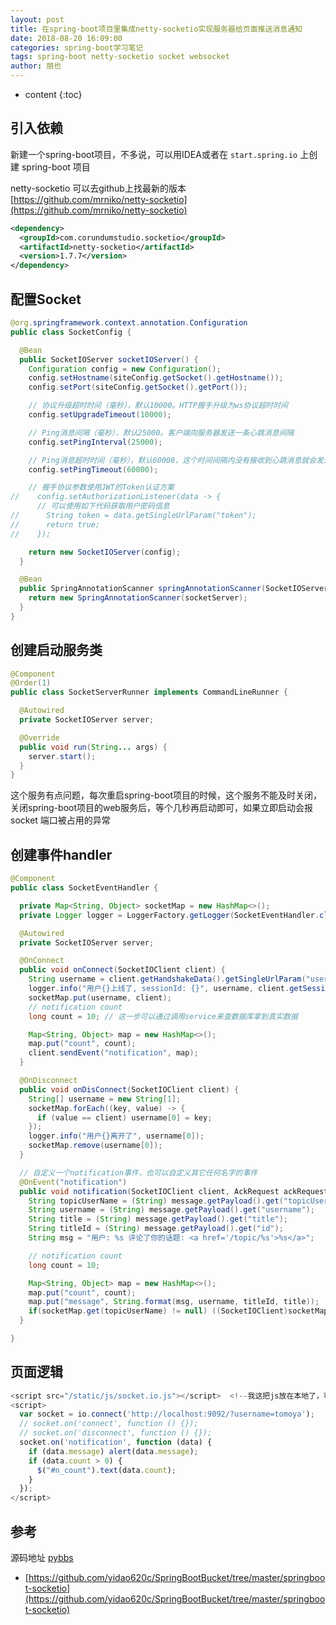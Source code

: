 ```yaml
---
layout: post
title: 在spring-boot项目里集成netty-socketio实现服务器给页面推送消息通知
date: 2018-08-20 16:09:00
categories: spring-boot学习笔记
tags: spring-boot netty-socketio socket websocket
author: 朋也
---
```


* content
{:toc}

## 引入依赖

新建一个spring-boot项目，不多说，可以用IDEA或者在 `start.spring.io` 上创建 spring-boot 项目

netty-socketio 可以去github上找最新的版本 [https://github.com/mrniko/netty-socketio](https://github.com/mrniko/netty-socketio)

```xml
<dependency>
  <groupId>com.corundumstudio.socketio</groupId>
  <artifactId>netty-socketio</artifactId>
  <version>1.7.7</version>
</dependency>
```





## 配置Socket

```java
@org.springframework.context.annotation.Configuration
public class SocketConfig {

  @Bean
  public SocketIOServer socketIOServer() {
    Configuration config = new Configuration();
    config.setHostname(siteConfig.getSocket().getHostname());
    config.setPort(siteConfig.getSocket().getPort());

    // 协议升级超时时间（毫秒），默认10000。HTTP握手升级为ws协议超时时间
    config.setUpgradeTimeout(10000);

    // Ping消息间隔（毫秒），默认25000。客户端向服务器发送一条心跳消息间隔
    config.setPingInterval(25000);

    // Ping消息超时时间（毫秒），默认60000，这个时间间隔内没有接收到心跳消息就会发送超时事件
    config.setPingTimeout(60000);

    // 握手协议参数使用JWT的Token认证方案
//    config.setAuthorizationListener(data -> {
      // 可以使用如下代码获取用户密码信息
//      String token = data.getSingleUrlParam("token");
//      return true;
//    });

    return new SocketIOServer(config);
  }

  @Bean
  public SpringAnnotationScanner springAnnotationScanner(SocketIOServer socketServer) {
    return new SpringAnnotationScanner(socketServer);
  }
}
```

## 创建启动服务类

```java
@Component
@Order(1)
public class SocketServerRunner implements CommandLineRunner {

  @Autowired
  private SocketIOServer server;

  @Override
  public void run(String... args) {
    server.start();
  }
}
```

这个服务有点问题，每次重启spring-boot项目的时候，这个服务不能及时关闭，关闭spring-boot项目的web服务后，等个几秒再启动即可，如果立即启动会报socket 端口被占用的异常

## 创建事件handler

```java
@Component
public class SocketEventHandler {

  private Map<String, Object> socketMap = new HashMap<>();
  private Logger logger = LoggerFactory.getLogger(SocketEventHandler.class);

  @Autowired
  private SocketIOServer server;

  @OnConnect
  public void onConnect(SocketIOClient client) {
    String username = client.getHandshakeData().getSingleUrlParam("username");
    logger.info("用户{}上线了, sessionId: {}", username, client.getSessionId().toString());
    socketMap.put(username, client);
    // notification count
    long count = 10; // 这一步可以通过调用service来查数据库拿到真实数据

    Map<String, Object> map = new HashMap<>();
    map.put("count", count);
    client.sendEvent("notification", map);
  }

  @OnDisconnect
  public void onDisConnect(SocketIOClient client) {
    String[] username = new String[1];
    socketMap.forEach((key, value) -> {
      if (value == client) username[0] = key;
    });
    logger.info("用户{}离开了", username[0]);
    socketMap.remove(username[0]);
  }

  // 自定义一个notification事件，也可以自定义其它任何名字的事件
  @OnEvent("notification")
  public void notification(SocketIOClient client, AckRequest ackRequest, Message message) {
    String topicUserName = (String) message.getPayload().get("topicUserName");
    String username = (String) message.getPayload().get("username");
    String title = (String) message.getPayload().get("title");
    String titleId = (String) message.getPayload().get("id");
    String msg = "用户: %s 评论了你的话题: <a href='/topic/%s'>%s</a>";

    // notification count
    long count = 10;

    Map<String, Object> map = new HashMap<>();
    map.put("count", count);
    map.put("message", String.format(msg, username, titleId, title));
    if(socketMap.get(topicUserName) != null) ((SocketIOClient)socketMap.get(topicUserName)).sendEvent("notification", map);
  }

}
```

## 页面逻辑

```js
<script src="/static/js/socket.io.js"></script>  <!--我这把js放在本地了，可以去 https://www.bootcdn.cn/socket.io/ 下载-->
<script>
  var socket = io.connect('http://localhost:9092/?username=tomoya');
  // socket.on('connect', function () {});
  // socket.on('disconnect', function () {});
  socket.on('notification', function (data) {
    if (data.message) alert(data.message);
    if (data.count > 0) {
      $("#n_count").text(data.count);
    }
  });
</script>
```

## 参考

源码地址 [pybbs](https://github.com/tomoya92/pybbs)

- [https://github.com/yidao620c/SpringBootBucket/tree/master/springboot-socketio](https://github.com/yidao620c/SpringBootBucket/tree/master/springboot-socketio)
